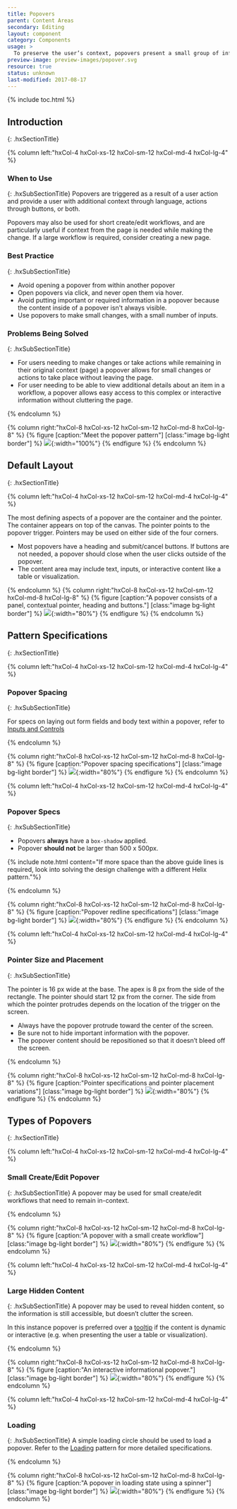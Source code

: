 ```yaml
---
title: Popovers
parent: Content Areas
secondary: Editing
layout: component
category: Components
usage: >
  To preserve the user’s context, popovers present a small group of information or inputs that is presented in a panel that is overlayed on top of the original page, preserving the user’s context.
preview-image: preview-images/popover.svg
resource: true
status: unknown
last-modified: 2017-08-17
---
```


{% include toc.html %}

## Introduction
{: .hxSectionTitle}
<div class="hxRow">

{% column left:"hxCol-4 hxCol-xs-12 hxCol-sm-12 hxCol-md-4 hxCol-lg-4" %}

### When to Use
{: .hxSubSectionTitle}
Popovers are triggered as a result of a user action and provide a user with additional context through language, actions through buttons, or both. 

Popovers may also be used for short create/edit workflows, and are particularly useful if context from the page is needed while making the change. If a large workflow is required, consider creating a new page.


### Best Practice
{: .hxSubSectionTitle}

- Avoid opening a popover from within another popover
- Open popovers via click, and never open them via hover.
- Avoid putting important or required information in a popover because the content inside of a popover isn't always visible.
- Use popovers to make small changes, with a small number of inputs.

### Problems Being Solved
{: .hxSubSectionTitle}
- For users needing to make changes or take actions while remaining in their original context (page) a popover allows for small changes or actions to take place without leaving the page.
- For user needing to be able to view additional details about an item in a workflow, a popover allows easy access to this complex or interactive information without cluttering the page.

{% endcolumn %}

{% column right:"hxCol-8 hxCol-xs-12 hxCol-sm-12 hxCol-md-8 hxCol-lg-8" %}
{% figure [caption:"Meet the popover pattern"] [class:"image bg-light border"] %}
![]({{site.url}}/assets/images/components/content-areas/popovers/popover-hero-image.svg){:width="100%"}
{% endfigure %}
{% endcolumn %}

</div>

## Default Layout 
{: .hxSectionTitle}
<div class="hxRow">
{% column left:"hxCol-4 hxCol-xs-12 hxCol-sm-12 hxCol-md-4 hxCol-lg-4" %}

The most defining aspects of a popover are the container and the pointer. The container  appears on top of the canvas. The pointer points to the popover trigger. Pointers may be used on either side of the four corners.

- Most popovers have a heading and submit/cancel buttons. If buttons are not needed, a popover should close when the user clicks outside of the popover.
- The content area may include text, inputs, or interactive content like a table or visualization.

{% endcolumn %}
{% column right:"hxCol-8 hxCol-xs-12 hxCol-sm-12 hxCol-md-8 hxCol-lg-8" %}
{% figure [caption:"A popover consists of a panel, contextual pointer, heading and buttons."] [class:"image bg-light border"] %}
![]({{site.url}}/assets/images/components/content-areas/popovers/popover-default-layout.svg){:width="80%"}
{% endfigure %}
{% endcolumn %}
</div>

## Pattern Specifications 
{: .hxSectionTitle}
<div class="hxRow">
{% column left:"hxCol-4 hxCol-xs-12 hxCol-sm-12 hxCol-md-4 hxCol-lg-4" %}

### Popover Spacing
{: .hxSubSectionTitle}

For specs on laying out form fields and body text within a popover, refer to [Inputs and Controls]({{site.baseurl}}/components/inputs-and-controls.html)


{% endcolumn %}

{% column right:"hxCol-8 hxCol-xs-12 hxCol-sm-12 hxCol-md-8 hxCol-lg-8" %}
{% figure [caption:"Popover spacing specifications"] [class:"image bg-light border"] %}
![]({{site.url}}/assets/images/components/content-areas/popovers/popover-spacing.svg){:width="80%"}
{% endfigure %}
{% endcolumn %}

</div>

<div class="hxRow">
{% column left:"hxCol-4 hxCol-xs-12 hxCol-sm-12 hxCol-md-4 hxCol-lg-4" %}

### Popover Specs
{: .hxSubSectionTitle}

- Popovers **always** have a `box-shadow` applied.
- Popover **should not** be larger than 500 x 500px. 

{% include note.html content="If more space than the above guide lines is required, look into solving the design challenge with a different Helix pattern."%}


{% endcolumn %}

{% column right:"hxCol-8 hxCol-xs-12 hxCol-sm-12 hxCol-md-8 hxCol-lg-8" %}
{% figure [caption:"Popover redline specifications"] [class:"image bg-light border"] %}
![]({{site.url}}/assets/images/components/content-areas/popovers/popover-specs.svg){:width="80%"}
{% endfigure %}
{% endcolumn %}
</div>

<div class="hxRow">
{% column left:"hxCol-4 hxCol-xs-12 hxCol-sm-12 hxCol-md-4 hxCol-lg-4" %}

### Pointer Size and Placement
{: .hxSubSectionTitle}

The pointer is 16 px wide at the base. The apex is 8 px from the side of the rectangle. The pointer should start 12 px from the corner. The side from which the pointer protrudes depends on the location of the trigger on the screen.

- Always have the popover protrude toward the center of the screen.
- Be sure not to hide important information with the popover.
- The popover content should be repositioned so that it doesn’t bleed off the screen.

{% endcolumn %}

{% column right:"hxCol-8 hxCol-xs-12 hxCol-sm-12 hxCol-md-8 hxCol-lg-8" %}
{% figure [caption:"Pointer specifications and pointer placement variations"] [class:"image bg-light border"] %}
![]({{site.url}}/assets/images/components/content-areas/popovers/popover-pointer-size-placement.svg){:width="80%"}
{% endfigure %}
{% endcolumn %}
</div>

## Types of Popovers
{: .hxSectionTitle}
<div class="hxRow">
{% column left:"hxCol-4 hxCol-xs-12 hxCol-sm-12 hxCol-md-4 hxCol-lg-4" %}

### Small Create/Edit Popover
{: .hxSubSectionTitle}
A popover may be used for small create/edit workflows that need to remain in-context.

{% endcolumn %}

{% column right:"hxCol-8 hxCol-xs-12 hxCol-sm-12 hxCol-md-8 hxCol-lg-8" %}
{% figure [caption:"A popover with a small create workflow"] [class:"image bg-light border"] %}
![]({{site.url}}/assets/images/components/content-areas/popovers/popover-small-create-edit-popover.svg){:width="80%"}
{% endfigure %}
{% endcolumn %}
</div>

<div class="hxRow">
{% column left:"hxCol-4 hxCol-xs-12 hxCol-sm-12 hxCol-md-4 hxCol-lg-4" %}

### Large Hidden Content
{: .hxSubSectionTitle}
A popover may be used to reveal hidden content, so the information is still accessible, but doesn’t clutter the screen.

In this instance popover is preferred over a [tooltip]({{site.baseurl}}/components/tooltip.html) if the content is dynamic or interactive (e.g. when presenting the user a table or visualization). 

{% endcolumn %}

{% column right:"hxCol-8 hxCol-xs-12 hxCol-sm-12 hxCol-md-8 hxCol-lg-8" %}
{% figure [caption:"An interactive informational popover."] [class:"image bg-light border"] %}
![]({{site.url}}/assets/images/components/content-areas/popovers/popover-large-hidden-content.svg){:width="80%"}
{% endfigure %}
{% endcolumn %}
</div>

<div class="hxRow">
{% column left:"hxCol-4 hxCol-xs-12 hxCol-sm-12 hxCol-md-4 hxCol-lg-4" %}

### Loading
{: .hxSubSectionTitle}
A simple loading circle should be used to load a popover. Refer to the [Loading]({{site.baseurl}}/components/loading.html) pattern for more detailed specifications.

{% endcolumn %}

{% column right:"hxCol-8 hxCol-xs-12 hxCol-sm-12 hxCol-md-8 hxCol-lg-8" %}
{% figure [caption:"A popover in loading state using a spinner"] [class:"image bg-light border"] %}
![]({{site.url}}/assets/images/components/content-areas/popovers/popover-loading.svg){:width="80%"}
{% endfigure %}
{% endcolumn %}
</div>
